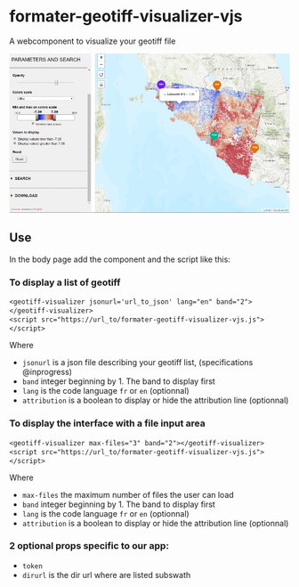 # formater-geotiff-visualizer-vjs
A webcomponent to visualize your geotiff file


![Screenshot](/images/screenshot2.png)



## Use
In the body page add the component and the script like this:

### To display a list of geotiff
```
<geotiff-visualizer jsonurl='url_to_json' lang="en" band="2"></geotiff-visualizer>
<script src="https://url_to/formater-geotiff-visualizer-vjs.js"></script>
```
Where 
 * `jsonurl` is a json file describing your geotiff list,  (specifications @inprogress)  
 * `band` integer beginning by 1. The band to display first
 * `lang` is the code language `fr` or `en` (optionnal)
 * `attribution` is a boolean to display or hide the attribution line  (optionnal)

 ### To display the interface with a file input area
 ```
<geotiff-visualizer max-files="3" band="2"></geotiff-visualizer>
<script src="https://url_to/formater-geotiff-visualizer-vjs.js"></script>
```

Where 
 * `max-files` the maximum number of files the user can load
 * `band` integer beginning by 1. The band to display first
 * `lang` is the code language `fr` or `en` (optionnal)
 * `attribution` is a boolean to display or hide the attribution line  (optionnal)
 
### 2 optional props specific to our app:
 * `token` 
 * `dirurl` is the dir url where are listed subswath 